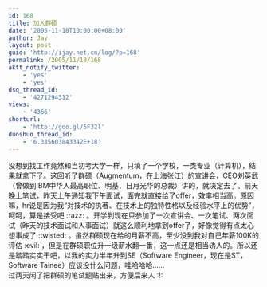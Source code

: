 ```yaml
---
id: 168
title: 加入群硕
date: '2005-11-18T10:00:00+08:00'
author: Jay
layout: post
guid: 'http://ijay.net.cn/log/?p=168'
permalink: /2005/11/18/168
aktt_notify_twitter:
    - 'yes'
    - 'yes'
dsq_thread_id:
    - '4271294312'
views:
    - '4366'
shorturl:
    - 'http://goo.gl/5F32l'
duoshuo_thread_id:
    - '6.335603843342E+18'
---
```


<div>没想到找工作竟然和当初考大学一样，只填了一个学校，一类专业（计算机），结果就拿下了。这回听了群硕（Augmentum，在上海张江）的宣讲会，CEO刘英武（曾做到IBM中华人最高职位、明基、日月光华的总裁）讲的，就决定去了。前天晚上笔试，昨天上午通知我下午面试，面完就直接给了offer，效率相当高。原因嘛，hr说是因为我“对技术的执著、在技术上的独特性格以及经验水平上的优势”，呵呵，算是接受吧 :razz: 。开学到现在只参加了一次宣讲会、一次笔试、两次面试（昨天的技术面试和人事面试）就这么顺利地拿到offer了，好像觉得有点太心想事成了 :twisted: 。虽然群硕现在给的月薪不高，至少没到我对自己年薪100K的评估 :evil: ，但是在群硕职位升一级薪水翻一番，这一点还是相当诱人的。所以还是踏踏实实干吧，以我的实力半年升到SE（Software Engineer，现在是ST，Software Tainee）应该没什么问题，哇哈哈哈……</div>
<div>过两天闲了把群硕的笔试题贴出来，方便后来人 :!:</div>